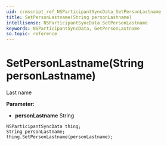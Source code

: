 ```yaml
---
uid: crmscript_ref_NSParticipantSyncData_SetPersonLastname
title: SetPersonLastname(String personLastname)
intellisense: NSParticipantSyncData.SetPersonLastname
keywords: NSParticipantSyncData, GetPersonLastname
so.topic: reference
---
```


# SetPersonLastname(String personLastname)

Last name

**Parameter:** 
 - **personLastname** String

```crmscript
NSParticipantSyncData thing;
String personLastname;
thing.SetPersonLastname(personLastname);
```

